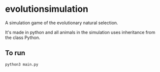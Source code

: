 # evolutionsimulation
A simulation game of the evolutionary natural selection.

It's made in python and all animals in the simulation uses inheritance from the class Python.

## To run
```shell
python3 main.py 
```
